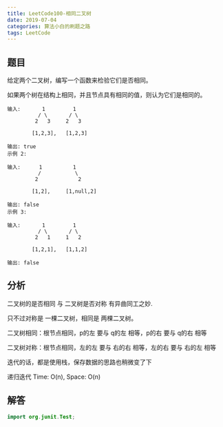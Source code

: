 ```yaml
---
title: LeetCode100-相同二叉树
date: 2019-07-04
categories: 算法小白的刷题之路
tags: LeetCode
---
```


## 题目
给定两个二叉树，编写一个函数来检验它们是否相同。

如果两个树在结构上相同，并且节点具有相同的值，则认为它们是相同的。

```
输入:       1         1
          / \       / \
         2   3     2   3

        [1,2,3],   [1,2,3]

输出: true
示例 2:

输入:      1          1
          /           \
         2             2

        [1,2],     [1,null,2]

输出: false
示例 3:

输入:       1         1
          / \       / \
         2   1     1   2

        [1,2,1],   [1,1,2]

输出: false
```

## 分析
二叉树的是否相同 与 二叉树是否对称 有异曲同工之妙.

只不过对称是 一棵二叉树，相同是 两棵二叉树。

二叉树相同：根节点相同，p的左 要与 q的左 相等，p的右 要与 q的右 相等

二叉树对称：根节点相同，左的左 要与 右的右 相等，左的右 要与 右的左 相等

迭代的话，都是使用栈，保存数据的思路也稍微变了下

递归迭代 Time: O(n), Space: O(n)

## 解答

````java
import org.junit.Test;


````









